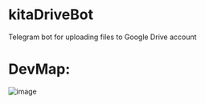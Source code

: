 # kitaDriveBot
Telegram bot for uploading files to Google Drive account

# DevMap:
![image](https://github.com/kitanoyoru/kitaDriveBot/assets/90549065/c7f31a5c-36f7-483d-9bd5-8246d3f1ddef)
